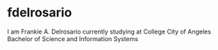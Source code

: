 # fdelrosario
I am Frankie A. Delrosario currently studying at College City of Angeles Bachelor of Science and Information Systems
